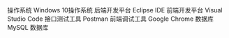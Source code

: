 操作系统	Windows 10操作系统
后端开发平台	Eclipse IDE
前端开发平台	Visual Studio Code
接口测试工具	Postman
前端调试工具	Google Chrome
数据库	MySQL 数据库
